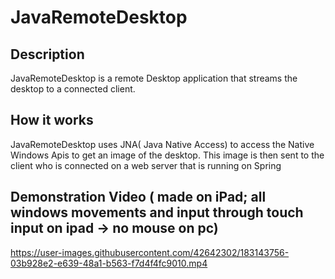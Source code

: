 # JavaRemoteDesktop
## Description
JavaRemoteDesktop is a remote Desktop application that streams the desktop to a connected client.

## How it works
JavaRemoteDesktop uses JNA( Java Native Access) to access the Native Windows Apis to get an image of the desktop. This image is then sent to the client who is connected
on a web server that is running on Spring

## Demonstration Video ( made on iPad; all windows movements and input through touch input on ipad -> no mouse on pc)
https://user-images.githubusercontent.com/42642302/183143756-03b928e2-e639-48a1-b563-f7d4f4fc9010.mp4


